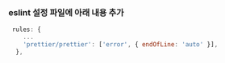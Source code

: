 ### eslint 설정 파일에 아래 내용 추가<br>  
```javascript  
 rules: {
    ...
    'prettier/prettier': ['error', { endOfLine: 'auto' }],
  },  
```  
  
